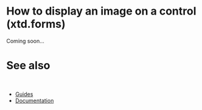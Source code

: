 # How to display an image on a control (xtd.forms)

Coming soon...

# See also
​
* [Guides](/docs/documentation/Guides)
* [Documentation](/docs/documentation)

[//]: # (https://learn.microsoft.com/en-us/dotnet/desktop/winforms/controls/how-to-add-a-picture-to-a-control?view=netdesktop-6.0)
